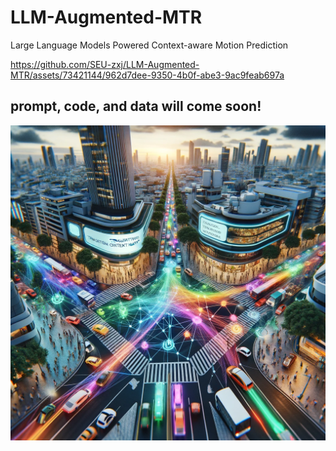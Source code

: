 # LLM-Augmented-MTR
Large Language Models Powered Context-aware Motion Prediction

https://github.com/SEU-zxj/LLM-Augmented-MTR/assets/73421144/962d7dee-9350-4b0f-abe3-9ac9feab697a

## prompt, code, and data will come soon!

![](./fig/cover-gen-by-GPT.png)
